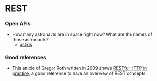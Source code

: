 # REST

### Open APIs 

* How many astronauts are in space right now? What are the names of those astronauts?
  * [astros](http://api.open-notify.org/astros.json) 

### Good references

* This article of Gregor Roth written in 2009 shows [RESTful HTTP in practice](https://www.infoq.com/articles/designing-restful-http-apps-roth/), a good reference to have an overview of REST concepts.


